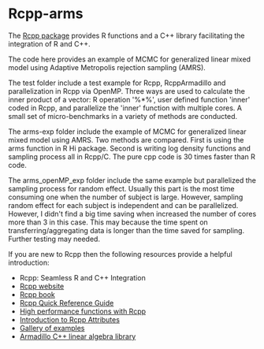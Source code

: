 # Rcpp-arms

The <a href="https://cran.r-project.org/web/packages/Rcpp/index.html" target="_blank">Rcpp package</a> provides R functions and a C++ library facilitating the integration of R and C++.

The code here provides an example of MCMC for generalized linear mixed model using Adaptive Metropolis rejection sampling (AMRS). 

The test folder include a test example for Rcpp, RcppArmadillo and parallelization in Rcpp via OpenMP. Three ways are used to calculate the inner product of a vector: R operation '%*%', user defined function 'inner' coded in Rcpp, and parallelize the 'inner' function with multiple cores. A small set of micro-benchmarks in a variety of methods are conducted.

The arms-exp folder include the example of MCMC for generalized linear mixed model using AMRS. Two methods are compared. First  is using the arms function in R Hi package. Second is writing log density functions and sampling process all in Rcpp/C. The pure cpp code is 30 times faster than R code. 

The arms_openMP_exp folder include the same example but parallelized the sampling process for random effect. Usually this part is the most time consuming one when the number of subject is large. However, sampling random effect for each subject is independent and can be parallelized. However, I didn't find a big time saving when increased the number of cores more than 3 in this case. This may because the time spent on transferring/aggregating data is longer than the time saved for sampling. Further testing may needed.

If you are new to Rcpp then the following resources provide a helpful introduction:

- Rcpp: Seamless R and C++ Integration
- [Rcpp website](http://www.rcpp.org/)
- [Rcpp book](http://www.rcpp.org/book/)
- [Rcpp Quick Reference Guide](http://cran.rstudio.com/web/packages/Rcpp/vignettes/Rcpp-quickref.pdf)
- [High performance functions with Rcpp](http://adv-r.had.co.nz/Rcpp.html)
- [Introduction to Rcpp Attributes](http://cran.rstudio.com/web/packages/Rcpp/vignettes/Rcpp-attributes.pdf)
- [Gallery of examples](http://gallery.rcpp.org/)
- [Armadillo C++ linear algebra library](http://arma.sourceforge.net/docs.html)